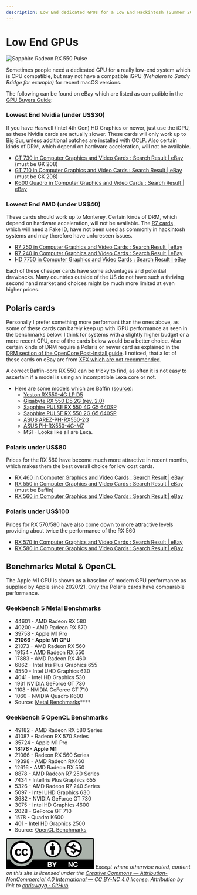 ```yaml
---
description: Low End dedicated GPUs for a Low End Hackintosh (Summer 2022)
---
```


# Low End GPUs

![Sapphire Radeon RX 550 Pulse](../.gitbook/assets/rx550\_pulse\_4gb\_800x500\_03.png)

Sometimes people need a dedicated GPU for a really low-end system which is CPU compatible, but may not have a compatible iGPU _(Nehalem to Sandy Bridge for example)_ for recent macOS versions.

The following can be found on eBay which are listed as compatible in the [GPU Buyers Guide](https://dortania.github.io/GPU-Buyers-Guide/modern-gpus/amd-gpu.html#polaris-10-and-20-series):

### Lowest End Nvidia (under US$30)

If you have Haswell (Intel 4th Gen) HD Graphics or newer, just use the iGPU, as these Nvidia cards are actually slower. These cards will only work up to Big Sur, unless additional patches are installed with OCLP. Also certain kinds of DRM, which depend on hardware acceleration, will not be available.

* [GT 730 in Computer Graphics and Video Cards : Search Result | eBay](https://www.ebay.com/sch/i.html?\_from=R40&\_nkw=GT+730&\_sacat=27386\&LH\_TitleDesc=0&\_fsrp=1\&LH\_BIN=1&\_sop=12&\_udhi=35) (must be GK 208)
* [GT 710 in Computer Graphics and Video Cards : Search Result | eBay](https://www.ebay.com/sch/i.html?\_nkw=gt+710&\_sacat=27386&\_sop=12&\_udhi=35\&rt=nc\&LH\_BIN=1) (must be GK 208)
* [K600 Quadro in Computer Graphics and Video Cards : Search Result | eBay](https://www.ebay.com/sch/i.html?\_from=R40&\_trksid=p2334524.m570.l1311&\_nkw=k600+quadro&\_sacat=27386\&LH\_TitleDesc=0&\_fsrp=1&\_odkw=RX+560&\_osacat=27386\&LH\_BIN=1&\_sop=12&\_udhi=35)

### Lowest End AMD (under US$40)

These cards should work up to Monterey. Certain kinds of DRM, which depend on hardware acceleration, will not be available. The [R7 cards](https://dortania.github.io/GPU-Buyers-Guide/modern-gpus/amd-gpu.html) , which will need a Fake ID, have not been used as commonly in hackintosh systems and may therefore have unforeseen issues.

* [R7 250 in Computer Graphics and Video Cards : Search Result | eBay](https://www.ebay.com/sch/i.html?\_from=R40&\_trksid=m570.l1313&\_nkw=R7+250&\_sacat=27386\&LH\_TitleDesc=0&\_odkw=R7+240&\_osacat=27386\&LH\_BIN=1&\_sop=12&\_udhi=50)
* [R7 240 in Computer Graphics and Video Cards : Search Result | eBay](https://www.ebay.com/sch/i.html?\_from=R40&\_trksid=m570.l1313&\_nkw=R7+240&\_sacat=27386\&LH\_TitleDesc=0&\_odkw=HD+7750&\_osacat=27386\&LH\_BIN=1&\_sop=12&\_udhi=50)
* [HD 7750 in Computer Graphics and Video Cards : Search Result | eBay](https://www.ebay.com/sch/i.html?\_from=R40&\_trksid=m570.l1313&\_nkw=HD+7750&\_sacat=27386\&LH\_TitleDesc=0\&rt=nc&\_odkw=gt+710&\_osacat=27386\&LH\_BIN=1&\_sop=12&\_udhi=50)

Each of these cheaper cards have some advantages and potential drawbacks. Many countries outside of the US do not have such a thriving second hand market and choices might be much more limited at even higher prices.

## Polaris cards

Personally I prefer something more performant than the ones above, as some of these cards can barely keep up with iGPU performance as seen in the benchmarks below. I think for systems with a slightly higher budget or a more recent CPU, one of the cards below would be a better choice. Also certain kinds of DRM require a Polaris or newer card as explained in the [DRM section of the OpenCore Post-Install guide](https://dortania.github.io/OpenCore-Post-Install/universal/drm.html). I noticed, that a lot of these cards on eBay are from [XFX which are not recommended](https://dortania.github.io/GPU-Buyers-Guide/buyers-guide/gpu-avoid.html).

A correct Baffin-core RX 550 can be tricky to find, as often it is not easy to ascertain if a model is using an incompatible Lexa core or not.

* Here are some models which are Baffin [(source)](https://github.com/dortania/bugtracker/issues/129):
  * [Yeston RX550-4G LP D5](http://www.yeston.net/product/details/234/272)
  * [Gigabyte RX 550 D5 2G (rev. 2.0)](https://www.gigabyte.com/Graphics-Card/GV-RX550D5-2GD-rev-20#kf)
  * [Sapphire PULSE RX 550 4G G5 640SP](https://www.sapphiretech.com/en/consumer/pulse-rx-550-4g-g5-1)
  * [Sapphire PULSE RX 550 2G G5 640SP](https://www.sapphiretech.com/en/consumer/pulse-rx-550-2g-g5-1)
  * [ASUS AREZ-PH-RX550-2G](https://www.asus.com/Motherboards-Components/Graphics-Cards/All-series/AREZ-PH-RX550-2G)
  * [ASUS PH-RX550-4G-M7](https://www.asus.com/Motherboards-Components/Graphics-Cards/All-series/PH-RX550-4G-M7)
  * MSI - Looks like all are Lexa.

### Polaris under US$80

Prices for the RX 560 have become much more attractive in recent months, which makes them the best overall choice for low cost cards.

* [RX 460 in Computer Graphics and Video Cards : Search Result | eBay](https://www.ebay.com/sch/i.html?\_from=R40&\_nkw=RX+460&\_sacat=27386\&LH\_TitleDesc=0\&LH\_BIN=1&\_sop=12&\_fsrp=1&\_udhi=100)
* [RX 550 in Computer Graphics and Video Cards : Search Result | eBay](https://www.ebay.com/sch/i.html?\_from=R40&\_trksid=m570.l1313&\_nkw=RX+550&\_sacat=27386\&LH\_TitleDesc=0&\_fsrp=1&\_odkw=RX+460&\_osacat=27386\&LH\_BIN=1&\_sop=12&\_udhi=100) (must be Baffin)
* [RX 560 in Computer Graphics and Video Cards : Search Result | eBay](https://www.ebay.com/sch/i.html?\_from=R40&\_nkw=RX%20560&\_sacat=27386\&LH\_TitleDesc=0&\_fsrp=1\&LH\_BIN=1&\_sop=12&\_udhi=100\&rt=nc)

### Polaris under US$100

Prices for RX 570/580 have also come down to more attractive levels providing about twice the performance of the RX 560

* [RX 570 in Computer Graphics and Video Cards : Search Result | eBay](https://www.ebay.com/sch/i.html?\_from=R40&\_trksid=p2334524.m570.l1313&\_nkw=RX+570&\_sacat=27386\&LH\_TitleDesc=0&\_fsrp=1&\_odkw=rx+570&\_osacat=27386\&LH\_BIN=1&\_sop=12&\_udhi=150)
* [RX 580 in Computer Graphics and Video Cards : Search Result | eBay](https://www.ebay.com/sch/i.html?\_from=R40&\_trksid=p2334524.m570.l1313&\_nkw=rx+580&\_sacat=27386\&LH\_TitleDesc=0&\_fsrp=1&\_odkw=rx+570&\_osacat=27386\&LH\_BIN=1&\_sop=12&\_udhi=150)

## Benchmarks Metal & OpenCL

The Apple M1 GPU is shown as a baseline of modern GPU performance as supplied by Apple since 2020/21. Only the Polaris cards have comparable performance.

### **Geekbench 5 Metal Benchmarks**

* 44601 - AMD Radeon RX 580&#x20;
* 40200 - AMD Radeon RX 570&#x20;
* 39758 - Apple M1 Pro&#x20;
* **21066 - Apple M1 GPU**
* 21073 - AMD Radeon RX 560
* 19154 - AMD Radeon RX 550
* 17883 - AMD Radeon RX 460
* 6862 - Intel Iris Plus Graphics 655
* 4550 - Intel UHD Graphics 630
* 4041 - Intel HD Graphics 530
* 1931 NVIDIA GeForce GT 730
* 1108 - NVIDIA GeForce GT 710
* 1060 - NVIDIA Quadro K600
* Source: [Metal Benchmarks](https://browser.geekbench.com/metal-benchmarks)****

### **Geekbench 5 OpenCL Benchmarks**

* 49182 - AMD Radeon RX 580 Series&#x20;
* 41087 - Radeon RX 570 Series&#x20;
* 35724 - Apple M1 Pro&#x20;
* **18178 - Apple M1**
* 21066 - Radeon RX 560 Series
* 19398 - AMD Radeon RX460
* 12616 - AMD Radeon RX 550
* 8878 - AMD Radeon R7 250 Series
* 7434 - IntelIris Plus Graphics 655
* 5326 - AMD Radeon R7 240 Series
* 5097 - Intel UHD Graphics 630
* 3682 - NVIDIA GeForce GT 730
* 3075 - Intel HD Graphics 4600
* 2028 - GeForce GT 710
* 1578 - Quadro K600
* 401 - Intel HD Graphics 2500
* Source: [OpenCL Benchmarks](https://browser.geekbench.com/opencl-benchmarks)

![](../images/by-nc-license.svg) _Except where otherwise noted, content on this site is licensed under the_ [_Creative Commons — Attribution-NonCommercial 4.0 International — CC BY-NC 4.0_](https://creativecommons.org/licenses/by-nc/4.0/) _license. Attribution by link to_ [_chriswayg · GitHub_](https://github.com/chriswayg)_._
